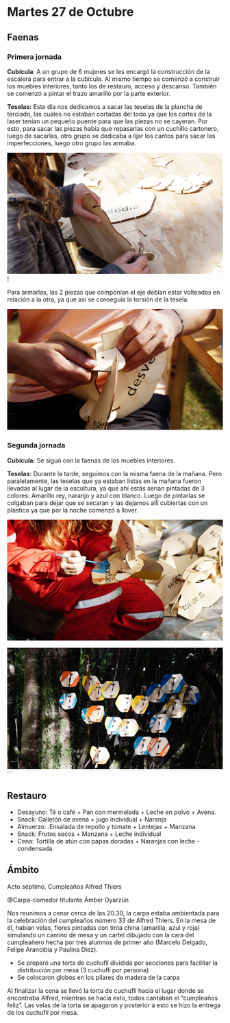 # Martes 27 de Octubre

## Faenas

### Primera jornada

**Cubícula**: A un grupo de 6 mujeres se les encargó la construcción de la escalera para entrar a la cubícula. Al mismo tiempo se comenzó a construir los muebles interiores, tanto los de restauro, acceso y descanso.
También se comenzó a pintar el trazo amarillo por la parte exterior.


**Teselas:** Este día nos dedicamos a sacar las teselas de la plancha de terciado, las cuales no estaban cortadas del todo ya que los cortes de la laser tenían un pequeño puente para que las piezas no se cayeran. Por esto, para sacar las piezas había que repasarlas con un cuchillo cartonero, luego de sacarlas, otro grupo se dedicaba a lijar los cantos para sacar las imperfecciones, luego otro grupo las armaba.

![Lijado teselas](i/fotos/lijado.jpg)!

Para armarlas, las 2 piezas que componían el eje debían estar volteadas en relación a la otra, ya que así se conseguía la torsión de la tesela.

![Ensamblado teselas](i/fotos/ensamblado-teselas.jpg)


### Segunda jornada
**Cubícula:** Se siguó con la faenas de los muebles interiores.

**Teselas:** Durante la tarde, seguimos con la misma faena de la mañana. Pero paralelamente, las teselas que ya estaban listas en la mañana fueron llevadas al lugar de la escultura, ya que ahí estás serían pintadas de 3 colores: Amarillo rey, naranjo y azul con blanco. Luego de pintarlas se colgaban para dejar que se secaran y las dejamos allí cubiertas con un plástico ya que por la noche comenzó a llover.


![Pintado Teselas](i/fotos/pintura-teselas.jpg)

![pintado](i/fotos/teselas-pintadas.jpg)```

## Restauro

- Desayuno: Té o café + Pan con mermelada + Leche en polvo + Avena.
- Snack: Galletón de avena + jugo individual + Naranja
- Almuerzo: .Ensalada de repollo y tomate + Lentejas + Manzana
- Snack: Frutos secos + Manzana + Leche individual
- Cena: Tortilla de atún con papas doradas + Naranjas con leche - condensada

## Ámbito

Acto séptimo, Cumpleaños Alfred Thiers

@Carpa-comedor titulante Ámber Oyarzún

Nos reunimos a cenar cerca de las 20.30, la carpa estaba ambientada para la celebración del cumpleaños número 33 de Alfred Thiers.
En la mesa de él, habían velas, flores pintadas con tinta china (amarilla, azul y roja) simulando un camino de mesa y un cartel dibujado con la cara del cumpleañero hecha por tres alumnos de primer año (Marcelo Delgado, Felipe Arancibia y Paulina Diez).

* Se preparó una torta de cuchuflí dividida por secciones para facilitar la distribución por mesa (3 cuchuflí por persona)
* Se colocaron globos en los pilares de madera de la carpa

Al finalizar la cena se llevó la torta de cuchuflí hacia el lugar donde se encontraba Alfred, mientras se hacía esto, todos cantaban el “cumpleaños feliz”. Las velas de la torta se apagaron y posterior a esto se hizo la entrega de los cuchuflí por mesa.









